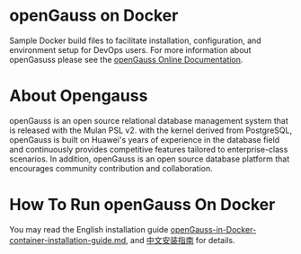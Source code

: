 # openGauss on Docker
Sample Docker build files to facilitate installation, configuration, and environment setup for DevOps users. For more information about openGasuss please see the [openGauss Online Documentation](https://docs.opengauss.org/zh/docs/latest/docs/GettingStarted/GettingStarted.html).


#  About Opengauss

   openGauss is an open source relational database management system that is released with the Mulan PSL v2. with the kernel derived from PostgreSQL, openGauss is built on Huawei's years of experience in the database field and continuously provides competitive features tailored to enterprise-class scenarios. In addition, openGauss is an open source database platform that encourages community contribution and collaboration.


#  How To Run openGauss On Docker
You may read the English installation guide [openGauss-in-Docker-container-installation-guide.md](https://docs.opengauss.org/en/docs/latest/docs/GettingStarted/container-based-installation-on-a-single-node.html),  and [中文安装指南](https://docs.opengauss.org/zh/docs/latest/docs/InstallationGuide/%E5%8D%95%E8%8A%82%E7%82%B9%E5%AE%89%E8%A3%85_%E5%AE%B9%E5%99%A8.html) for details.
